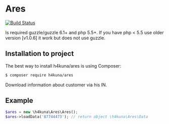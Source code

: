 Ares
====

[![Build Status](https://travis-ci.org/h4kuna/ares.png?branch=master)](https://travis-ci.org/h4kuna/ares)

Is required guzzle/guzzle 6.1+ and php 5.5+. If you have php < 5.5 use older version [v1.0.6] it work but does not use guzzle.

Installation to project
-----------------------
The best way to install h4kuna/ares is using Composer:
```sh
$ composer require h4kuna/ares
```


Download information about customer via his IN.

Example
-------
```php
$ares = new \h4kuna\Ares\Ares();
$ares->loadData('87744473'); // return object \h4kuna\Ares\Data
```